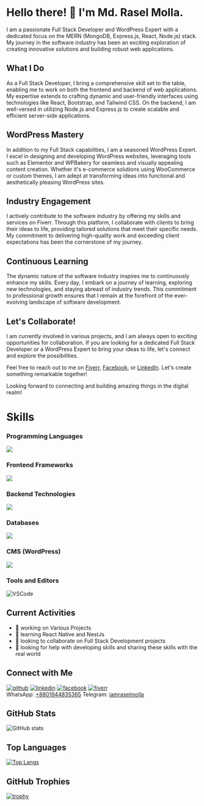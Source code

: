 # Hello there! 👋 I'm Md. Rasel Molla.

I am a passionate Full Stack Developer and WordPress Expert with a dedicated focus on the MERN (MongoDB, Express.js, React, Node.js) stack. My journey in the software industry has been an exciting exploration of creating innovative solutions and building robust web applications.

## What I Do
As a Full Stack Developer, I bring a comprehensive skill set to the table, enabling me to work on both the frontend and backend of web applications. My expertise extends to crafting dynamic and user-friendly interfaces using technologies like React, Bootstrap, and Tailwind CSS. On the backend, I am well-versed in utilizing Node.js and Express.js to create scalable and efficient server-side applications.

## WordPress Mastery
In addition to my Full Stack capabilities, I am a seasoned WordPress Expert. I excel in designing and developing WordPress websites, leveraging tools such as Elementor and WPBakery for seamless and visually appealing content creation. Whether it's e-commerce solutions using WooCommerce or custom themes, I am adept at transforming ideas into functional and aesthetically pleasing WordPress sites.

## Industry Engagement
I actively contribute to the software industry by offering my skills and services on Fiverr. Through this platform, I collaborate with clients to bring their ideas to life, providing tailored solutions that meet their specific needs. My commitment to delivering high-quality work and exceeding client expectations has been the cornerstone of my journey.

## Continuous Learning
The dynamic nature of the software industry inspires me to continuously enhance my skills. Every day, I embark on a journey of learning, exploring new technologies, and staying abreast of industry trends. This commitment to professional growth ensures that I remain at the forefront of the ever-evolving landscape of software development.

## Let's Collaborate!
I am currently involved in various projects, and I am always open to exciting opportunities for collaboration. If you are looking for a dedicated Full Stack Developer or a WordPress Expert to bring your ideas to life, let's connect and explore the possibilities.

Feel free to reach out to me on [Fiverr](https://www.fiverr.com/raselmolla6336?up_rollout=true), [Facebook](https://www.facebook.com/iamraselmolla), or [LinkedIn](https://www.linkedin.com/in/iamraselmolla/). Let's create something remarkable together!

Looking forward to connecting and building amazing things in the digital realm!


# Skills

### Programming Languages
![](https://skillicons.dev/icons?i=html,css,js,php&theme=dark)

### Frontend Frameworks
![](https://skillicons.dev/icons?i=bootstrap,tailwind,react&theme=dark)

### Backend Technologies
![](https://skillicons.dev/icons?i=nodejs,express&theme=dark)

### Databases
![](https://skillicons.dev/icons?i=mongodb,mysql&theme=dark)

### CMS (WordPress)
![](https://skillicons.dev/icons?i=wordpress&theme=dark)

### Tools and Editors
![VSCode](https://skillicons.dev/icons?i=vscode,git&theme=dark)

## Current Activities
- 🔭  working on Various Projects
- 🌱  learning React Native and NestJs
- 👯  looking to collaborate on Full Stack Development projects
- 🤔  looking for help with developing skills and sharing these skills with the real world

## Connect with Me
[<img src='https://img.icons8.com/color/48/000000/github--v1.png' alt='github'>](https://github.com/iamraselmolla)  [<img src='https://img.icons8.com/color/48/000000/linkedin.png' alt='linkedin'>](https://www.linkedin.com/in/iamraselmolla/)  [<img src='https://img.icons8.com/color/48/000000/facebook.png' alt='facebook'>](https://www.facebook.com/iamraselmolla)  [<img src='https://img.icons8.com/color/48/000000/fiverr.png' alt='fiverr'>](https://www.fiverr.com/raselmolla6336?up_rollout=true)  
WhatsApp: [+8801944835365](https://wa.me/8801944835365)  Telegram: [iamraselmolla](https://t.me/iamraselmolla)

## GitHub Stats
![GitHub stats](https://github-readme-stats.vercel.app/api?username=iamraselmolla&show_icons=true&count_private=true)

## Top Languages
[![Top Langs](https://github-readme-stats.vercel.app/api/top-langs/?username=iamraselmolla)](https://github.com/anuraghazra/github-readme-stats)

## GitHub Trophies
[![trophy](https://github-profile-trophy.vercel.app/?username=iamraselmolla)](https://github.com/ryo-ma/github-profile-trophy)
  
